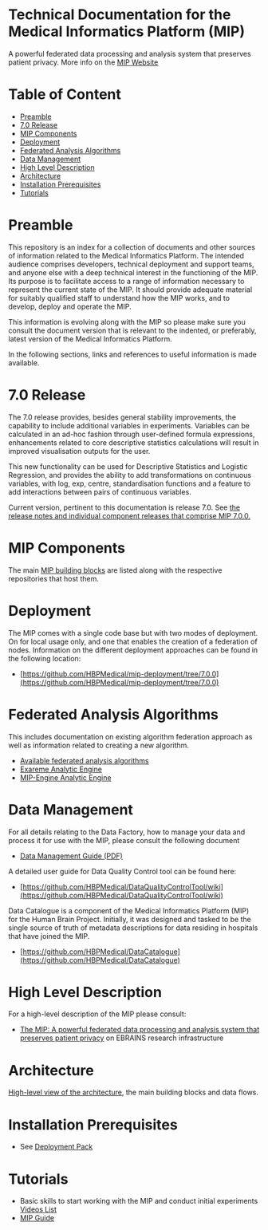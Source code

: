 # Technical Documentation for the Medical Informatics Platform (MIP)  <!-- omit in toc --> 


A powerful federated data processing and analysis system that preserves patient privacy. More info on the [MIP Website](https://ebrains.eu/service/medical-informatics-platform/) 

# Table of Content <!-- omit in toc --> 

- [Preamble](#preamble)
- [7.0 Release](#50-release)
- [MIP Components](#mip-components)
- [Deployment](#deployment)
- [Federated Analysis Algorithms](#federated-analysis-algorithms)
- [Data Management](#data-management)
- [High Level Description](#high-level-description)
- [Architecture](#architecture)
- [Installation Prerequisites](#installation-prerequisites)
- [Tutorials](#tutorials)

# Preamble

This repository is an index for a collection of documents and other sources of information related to the Medical Informatics Platform. The intended audience comprises developers, technical deployment and support teams, and anyone else with a deep technical interest in the functioning of the MIP. Its purpose is to facilitate access to a range of information necessary to represent the current state of the MIP. It should provide adequate material for suitably qualified staff to understand how the MIP works, and to develop, deploy and operate the MIP.

This information is evolving along with the MIP so please make sure you consult the document version that is relevant to the indented, or preferably, latest version of the Medical Informatics Platform.

In the following sections, links and references to useful information is made available.

# 7.0 Release

The 7.0 release provides, besides general stability improvements, the capability to include additional variables in experiments. Variables can be calculated in an ad-hoc fashion through user-defined formula expressions, enhancements related to core descriptive statistics calculations will result in improved visualisation outputs for the user.

This new functionality can be used for Descriptive Statistics and Logistic Regression, and provides the ability to add transformations on continuous variables, with log, exp, centre, standardisation functions and a feature to add interactions between pairs of continuous variables.

Current version, pertinent to this documentation is release 7.0. See [the release notes and individual component releases that comprise MIP 7.0.0.](./Components.md)

# MIP Components

The main [MIP building blocks](./Components.md) are listed along with the respective repositories that host them.

# Deployment

The MIP comes with a single code base but with two modes of deployment. On for local usage only, and one that enables the creation of a federation of nodes. Information on the different deployment approaches can be found in the following location:

- [https://github.com/HBPMedical/mip-deployment/tree/7.0.0](https://github.com/HBPMedical/mip-deployment/tree/7.0.0)

# Federated Analysis Algorithms

This includes documentation on existing algorithm federation approach as well as information related to creating a new algorithm.

- [Available federated analysis algorithms](./algorithms.md)
- [Exareme Analytic Engine](https://github.com/madgik/exareme/tree/24.5.0)
- [MIP-Engine Analytic Engine](https://github.com/madgik/MIP-Engine/tree/0.13.2)


# Data Management

For all details relating to the Data Factory, how to manage your data and process it for use with the MIP, please consult the following document

- [Data Management Guide (PDF)](./docs/MIP_DATA_Management_Guideline_221221.pdf)

A detailed user guide for Data Quality Control tool can be found here:
 - [https://github.com/HBPMedical/DataQualityControlTool/wiki](https://github.com/HBPMedical/DataQualityControlTool/wiki)

Data Catalogue is a component of the Medical Informatics Platform (MIP) for the Human Brain Project. Initially, it was designed and tasked to be the single source of truth of metadata descriptions for data residing in hospitals that have joined the MIP.
 - [https://github.com/HBPMedical/DataCatalogue](https://github.com/HBPMedical/DataCatalogue)

# High Level Description

For a high-level description of the MIP please consult:

- [The MIP: A powerful federated data processing and analysis system that preserves patient privacy](https://ebrains.eu/service/medical-informatics-platform/) on EBRAINS research infrastructure


# Architecture

[High-level view of the architecture](./Architecture.md), the main building blocks and data flows.

# Installation Prerequisites

- See [Deployment Pack](deployment-pack/README.md)

# Tutorials
- Basic skills to start working with the MIP and conduct initial experiments [Videos List](./video-tutorial.md)
- [MIP Guide](./docs/mip_guide_updated.pdf)

